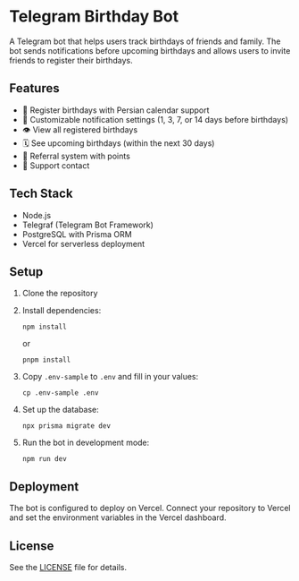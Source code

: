 # Telegram Birthday Bot

A Telegram bot that helps users track birthdays of friends and family. The bot sends notifications before upcoming birthdays and allows users to invite friends to register their birthdays.

## Features

- 🎂 Register birthdays with Persian calendar support
- 🔔 Customizable notification settings (1, 3, 7, or 14 days before birthdays)
- 👁️ View all registered birthdays
- 🗓️ See upcoming birthdays (within the next 30 days)
- 👑 Referral system with points
- 💬 Support contact

## Tech Stack

- Node.js
- Telegraf (Telegram Bot Framework)
- PostgreSQL with Prisma ORM
- Vercel for serverless deployment

## Setup

1. Clone the repository
2. Install dependencies:
   ```
   npm install
   ```
   or
   ```
   pnpm install
   ```

3. Copy `.env-sample` to `.env` and fill in your values:
   ```
   cp .env-sample .env
   ```

4. Set up the database:
   ```
   npx prisma migrate dev
   ```

5. Run the bot in development mode:
   ```
   npm run dev
   ```

## Deployment

The bot is configured to deploy on Vercel. Connect your repository to Vercel and set the environment variables in the Vercel dashboard.

## License

See the [LICENSE](LICENSE) file for details.
